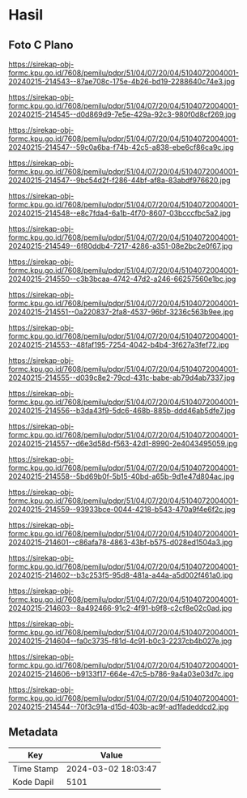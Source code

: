 # Hasil

## Foto C Plano

https://sirekap-obj-formc.kpu.go.id/7608/pemilu/pdpr/51/04/07/20/04/5104072004001-20240215-214543--87ae708c-175e-4b26-bd19-2288640c74e3.jpg

https://sirekap-obj-formc.kpu.go.id/7608/pemilu/pdpr/51/04/07/20/04/5104072004001-20240215-214545--d0d869d9-7e5e-429a-92c3-980f0d8cf269.jpg

https://sirekap-obj-formc.kpu.go.id/7608/pemilu/pdpr/51/04/07/20/04/5104072004001-20240215-214547--59c0a6ba-f74b-42c5-a838-ebe6cf86ca9c.jpg

https://sirekap-obj-formc.kpu.go.id/7608/pemilu/pdpr/51/04/07/20/04/5104072004001-20240215-214547--9bc54d2f-f286-44bf-af8a-83abdf976620.jpg

https://sirekap-obj-formc.kpu.go.id/7608/pemilu/pdpr/51/04/07/20/04/5104072004001-20240215-214548--e8c7fda4-6a1b-4f70-8607-03bcccfbc5a2.jpg

https://sirekap-obj-formc.kpu.go.id/7608/pemilu/pdpr/51/04/07/20/04/5104072004001-20240215-214549--6f80ddb4-7217-4286-a351-08e2bc2e0f67.jpg

https://sirekap-obj-formc.kpu.go.id/7608/pemilu/pdpr/51/04/07/20/04/5104072004001-20240215-214550--c3b3bcaa-4742-47d2-a246-66257560e1bc.jpg

https://sirekap-obj-formc.kpu.go.id/7608/pemilu/pdpr/51/04/07/20/04/5104072004001-20240215-214551--0a220837-2fa8-4537-96bf-3236c563b9ee.jpg

https://sirekap-obj-formc.kpu.go.id/7608/pemilu/pdpr/51/04/07/20/04/5104072004001-20240215-214553--48faf195-7254-4042-b4b4-3f627a3fef72.jpg

https://sirekap-obj-formc.kpu.go.id/7608/pemilu/pdpr/51/04/07/20/04/5104072004001-20240215-214555--d039c8e2-79cd-431c-babe-ab79d4ab7337.jpg

https://sirekap-obj-formc.kpu.go.id/7608/pemilu/pdpr/51/04/07/20/04/5104072004001-20240215-214556--b3da43f9-5dc6-468b-885b-ddd46ab5dfe7.jpg

https://sirekap-obj-formc.kpu.go.id/7608/pemilu/pdpr/51/04/07/20/04/5104072004001-20240215-214557--d6e3d58d-f563-42d1-8990-2e4043495059.jpg

https://sirekap-obj-formc.kpu.go.id/7608/pemilu/pdpr/51/04/07/20/04/5104072004001-20240215-214558--5bd69b0f-5b15-40bd-a65b-9d1e47d804ac.jpg

https://sirekap-obj-formc.kpu.go.id/7608/pemilu/pdpr/51/04/07/20/04/5104072004001-20240215-214559--93933bce-0044-4218-b543-470a9f4e6f2c.jpg

https://sirekap-obj-formc.kpu.go.id/7608/pemilu/pdpr/51/04/07/20/04/5104072004001-20240215-214601--c86afa78-4863-43bf-b575-d028ed1504a3.jpg

https://sirekap-obj-formc.kpu.go.id/7608/pemilu/pdpr/51/04/07/20/04/5104072004001-20240215-214602--b3c253f5-95d8-481a-a44a-a5d002f461a0.jpg

https://sirekap-obj-formc.kpu.go.id/7608/pemilu/pdpr/51/04/07/20/04/5104072004001-20240215-214603--8a492466-91c2-4f91-b9f8-c2cf8e02c0ad.jpg

https://sirekap-obj-formc.kpu.go.id/7608/pemilu/pdpr/51/04/07/20/04/5104072004001-20240215-214604--fa0c3735-f81d-4c91-b0c3-2237cb4b027e.jpg

https://sirekap-obj-formc.kpu.go.id/7608/pemilu/pdpr/51/04/07/20/04/5104072004001-20240215-214606--b9133f17-664e-47c5-b786-9a4a03e03d7c.jpg

https://sirekap-obj-formc.kpu.go.id/7608/pemilu/pdpr/51/04/07/20/04/5104072004001-20240215-214544--70f3c91a-d15d-403b-ac9f-ad1fadeddcd2.jpg


## Metadata

| Key        | Value               |
| ---------- | ------------------- |
| Time Stamp | 2024-03-02 18:03:47 |
| Kode Dapil | 5101                |



